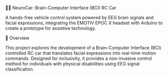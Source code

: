 🧠🚗 NeuroCar: Brain-Computer Interface (BCI) RC Car

A hands-free vehicle control system powered by EEG brain signals and facial expressions, integrating the EMOTIV EPOC X headset with Arduino to create a prototype for assistive technology.

🧩 Overview

This project explores the development of a Brain-Computer Interface (BCI) controlled RC car that translates facial expressions into real-time motion commands. Designed for inclusivity, it provides a non-invasive control method for individuals with physical disabilities using EEG signal classification.
